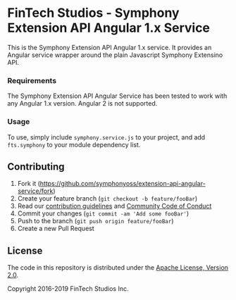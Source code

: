 # FinTech Studios - Symphony Extension API Angular 1.x Service
This is the Symphony Extension API Angular 1.x service. It provides an Angular service wrapper around the plain Javascript Symphony Extensino API.

### Requirements
The Symphony Extension API Angular Service has been tested to work with any Angular 1.x version. Angular 2 is not supported.

### Usage
To use, simply include `symphony.service.js` to your project, and add `fts.symphony` to your module dependency list.

## Contributing

1. Fork it (<https://github.com/symphonyoss/extension-api-angular-service/fork>)
2. Create your feature branch (`git checkout -b feature/fooBar`)
3. Read our [contribution guidelines](.github/CONTRIBUTING.md) and [Community Code of Conduct](https://www.finos.org/code-of-conduct)
4. Commit your changes (`git commit -am 'Add some fooBar'`)
5. Push to the branch (`git push origin feature/fooBar`)
6. Create a new Pull Request

## License

The code in this repository is distributed under the [Apache License, Version 2.0](http://www.apache.org/licenses/LICENSE-2.0).

Copyright 2016-2019 FinTech Studios Inc.